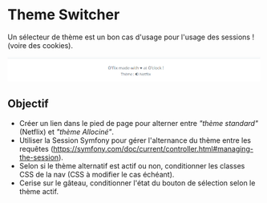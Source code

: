 # Theme Switcher

Un sélecteur de thème est un bon cas d'usage pour l'usage des sessions ! (voire des cookies).

![](./sources/readme/theme-switcher.png)

## Objectif

- Créer un lien dans le pied de page pour alterner entre *"thème standard"* (Netflix) et *"thème Allociné"*.
- Utiliser la Session Symfony pour gérer l'alternance du thème entre les requêtes (https://symfony.com/doc/current/controller.html#managing-the-session).
- Selon si le thème alternatif est actif ou non, conditionner les classes CSS de la nav (CSS à modifier le cas échéant).
- Cerise sur le gâteau, conditionner l'état du bouton de sélection selon le thème actif.
